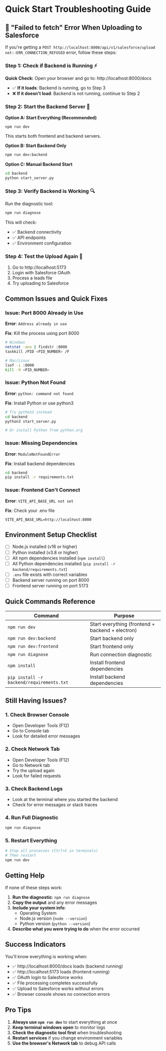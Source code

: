# Quick Start Troubleshooting Guide

## 🚨 "Failed to fetch" Error When Uploading to Salesforce

If you're getting a `POST http://localhost:8000/api/v1/salesforce/upload net::ERR_CONNECTION_REFUSED` error, follow these steps:

### Step 1: Check if Backend is Running ⚡

**Quick Check:**
Open your browser and go to: http://localhost:8000/docs

- ✅ **If it loads**: Backend is running, go to Step 3
- ❌ **If it doesn't load**: Backend is not running, continue to Step 2

### Step 2: Start the Backend Server 🚀

**Option A: Start Everything (Recommended)**
```bash
npm run dev
```
This starts both frontend and backend servers.

**Option B: Start Backend Only**
```bash
npm run dev:backend
```

**Option C: Manual Backend Start**
```bash
cd backend
python start_server.py
```

### Step 3: Verify Backend is Working 🔍

Run the diagnostic tool:
```bash
npm run diagnose
```

This will check:
- ✅ Backend connectivity
- ✅ API endpoints
- ✅ Environment configuration

### Step 4: Test the Upload Again 🎯

1. Go to http://localhost:5173
2. Login with Salesforce OAuth
3. Process a leads file
4. Try uploading to Salesforce

## Common Issues and Quick Fixes

### Issue: Port 8000 Already in Use
**Error**: `Address already in use`

**Fix**: Kill the process using port 8000
```bash
# Windows
netstat -ano | findstr :8000
taskkill /PID <PID_NUMBER> /F

# Mac/Linux
lsof -i :8000
kill -9 <PID_NUMBER>
```

### Issue: Python Not Found
**Error**: `python: command not found`

**Fix**: Install Python or use python3
```bash
# Try python3 instead
cd backend
python3 start_server.py

# Or install Python from python.org
```

### Issue: Missing Dependencies
**Error**: `ModuleNotFoundError`

**Fix**: Install backend dependencies
```bash
cd backend
pip install -r requirements.txt
```

### Issue: Frontend Can't Connect
**Error**: `VITE_API_BASE_URL not set`

**Fix**: Check your .env file
```env
VITE_API_BASE_URL=http://localhost:8000
```

## Environment Setup Checklist

- [ ] Node.js installed (v16 or higher)
- [ ] Python installed (v3.8 or higher)
- [ ] All npm dependencies installed (`npm install`)
- [ ] All Python dependencies installed (`pip install -r backend/requirements.txt`)
- [ ] `.env` file exists with correct variables
- [ ] Backend server running on port 8000
- [ ] Frontend server running on port 5173

## Quick Commands Reference

| Command | Purpose |
|---------|---------|
| `npm run dev` | Start everything (frontend + backend + electron) |
| `npm run dev:backend` | Start backend only |
| `npm run dev:frontend` | Start frontend only |
| `npm run diagnose` | Run connection diagnostic |
| `npm install` | Install frontend dependencies |
| `pip install -r backend/requirements.txt` | Install backend dependencies |

## Still Having Issues?

### 1. Check Browser Console
- Open Developer Tools (F12)
- Go to Console tab
- Look for detailed error messages

### 2. Check Network Tab
- Open Developer Tools (F12)
- Go to Network tab
- Try the upload again
- Look for failed requests

### 3. Check Backend Logs
- Look at the terminal where you started the backend
- Check for error messages or stack traces

### 4. Run Full Diagnostic
```bash
npm run diagnose
```

### 5. Restart Everything
```bash
# Stop all processes (Ctrl+C in terminals)
# Then restart
npm run dev
```

## Getting Help

If none of these steps work:

1. **Run the diagnostic**: `npm run diagnose`
2. **Copy the output** and any error messages
3. **Include your system info**:
   - Operating System
   - Node.js version (`node --version`)
   - Python version (`python --version`)
4. **Describe what you were trying to do** when the error occurred

## Success Indicators

You'll know everything is working when:

- ✅ http://localhost:8000/docs loads (backend running)
- ✅ http://localhost:5173 loads (frontend running)
- ✅ OAuth login to Salesforce works
- ✅ File processing completes successfully
- ✅ Upload to Salesforce works without errors
- ✅ Browser console shows no connection errors

## Pro Tips

1. **Always use `npm run dev`** to start everything at once
2. **Keep terminal windows open** to monitor logs
3. **Check the diagnostic tool first** when troubleshooting
4. **Restart services** if you change environment variables
5. **Use the browser's Network tab** to debug API calls
